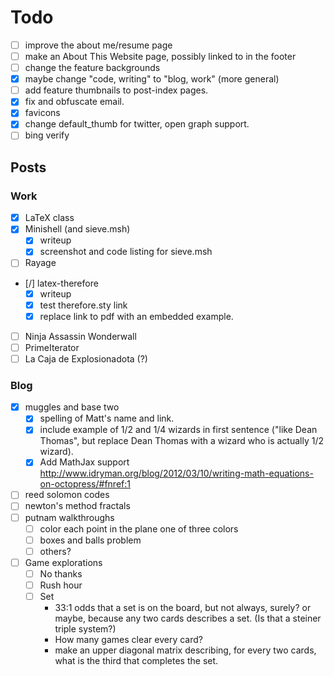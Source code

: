 # Todo #

- [ ] improve the about me/resume page
- [ ] make an About This Website page, possibly linked to in the footer
- [ ] change the feature backgrounds
- [x] maybe change "code, writing" to "blog, work" (more general)
- [ ] add feature thumbnails to post-index pages.
- [x] fix and obfuscate email.
- [x] favicons
- [x] change default_thumb for twitter, open graph support. 
- [ ] bing verify

## Posts ##

### Work ###

- [x] LaTeX class
- [x] Minishell (and sieve.msh)
  - [x] writeup
  - [x] screenshot and code listing for sieve.msh
- [ ] Rayage
- [/] latex-therefore
  - [x] writeup
  - [x] test therefore.sty link
  - [x] replace link to pdf with an embedded example.
- [ ] Ninja Assassin Wonderwall
- [ ] PrimeIterator
- [ ] La Caja de Explosionadota (?)

### Blog ###

- [x] muggles and base two
  - [x] spelling of Matt's name and link.
  - [x] include example of 1/2 and 1/4 wizards in first sentence ("like Dean Thomas", but replace Dean Thomas with a wizard who is actually 1/2 wizard).
  - [x] Add MathJax support http://www.idryman.org/blog/2012/03/10/writing-math-equations-on-octopress/#fnref:1
- [ ] reed solomon codes
- [ ] newton's method fractals
- [ ] putnam walkthroughs 
  - [ ] color each point in the plane one of three colors
  - [ ] boxes and balls problem
  - [ ] others?
- [ ] Game explorations
  - [ ] No thanks
  - [ ] Rush hour
  - [ ] Set
    - 33:1 odds that a set is on the board, but not always, surely? or maybe, because any two cards describes a set. (Is that a steiner triple system?)
    - How many games clear every card?
    - make an upper diagonal matrix describing, for every two cards, what is the third that completes the set.
